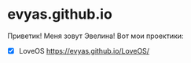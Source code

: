 # evyas.github.io

Приветик!
Меня зовут Эвелина!
Вот мои проектики:

- [X] LoveOS <https://evyas.github.io/LoveOS/>
